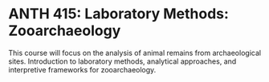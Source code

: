 # ANTH 415: Laboratory Methods: Zooarchaeology

This course will focus on the analysis of animal remains from archaeological sites. Introduction to laboratory methods, analytical approaches, and interpretive frameworks for zooarchaeology.